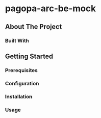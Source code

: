 # pagopa-arc-be-mock

## About The Project

### Built With

## Getting Started

### Prerequisites

### Configuration

### Installation

### Usage